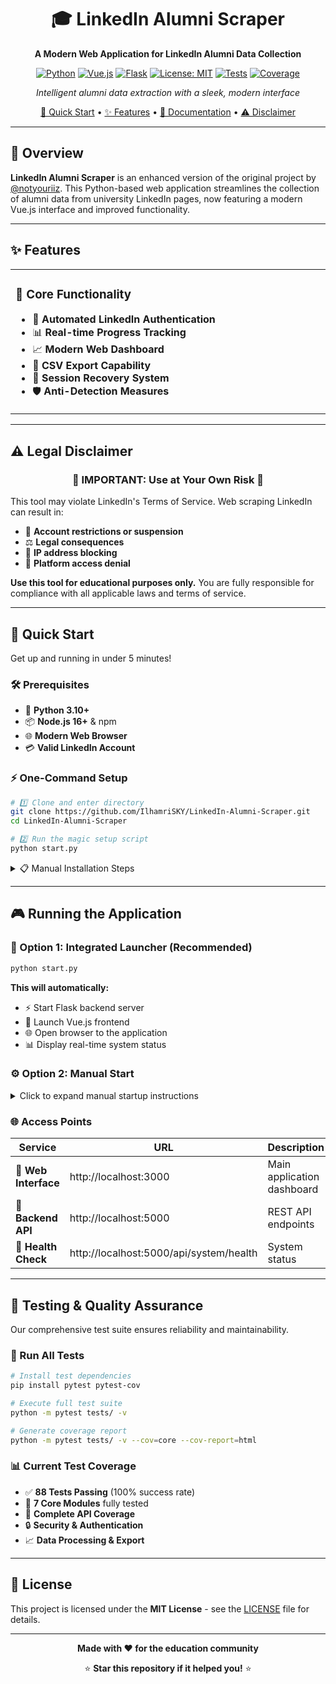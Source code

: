 <div align="center">

# 🎓 LinkedIn Alumni Scraper

**A Modern Web Application for LinkedIn Alumni Data Collection**

[![Python](https://img.shields.io/badge/Python-3.10+-blue.svg)](https://python.org)
[![Vue.js](https://img.shields.io/badge/Vue.js-3.0+-green.svg)](https://vuejs.org)
[![Flask](https://img.shields.io/badge/Flask-3.0+-red.svg)](https://flask.palletsprojects.com)
[![License: MIT](https://img.shields.io/badge/License-MIT-yellow.svg)](./LICENSE)
[![Tests](https://img.shields.io/badge/Tests-88%20Passing-brightgreen.svg)](#-testing--quality-assurance)
[![Coverage](https://img.shields.io/badge/Coverage-100%25-success.svg)](#-testing--quality-assurance)

*Intelligent alumni data extraction with a sleek, modern interface*

[🚀 Quick Start](#-quick-start) • [✨ Features](#-features) • [📖 Documentation](#-installation) • [⚠️ Disclaimer](#%EF%B8%8F-legal-disclaimer)

---

</div>

## 🌟 Overview

**LinkedIn Alumni Scraper** is an enhanced version of the original project by [@notyouriiz](https://github.com/notyouriiz/Linkedin_Scraper). This Python-based web application streamlines the collection of alumni data from university LinkedIn pages, now featuring a modern Vue.js interface and improved functionality.

---

## ✨ Features

<table>
<tr>
<td width="50%">

### 🔧 Core Functionality
- 🤖 **Automated LinkedIn Authentication**
- 📊 **Real-time Progress Tracking**  
- 📈 **Modern Web Dashboard**
- 💾 **CSV Export Capability**
- 🔄 **Session Recovery System**
- 🛡️ **Anti-Detection Measures**

</td>
</tr>
</table>

---

## ⚠️ Legal Disclaimer

<div align="center">

### 🚨 **IMPORTANT: Use at Your Own Risk** 🚨

</div>

This tool may violate LinkedIn's Terms of Service. Web scraping LinkedIn can result in:

- 🚫 **Account restrictions or suspension**
- ⚖️ **Legal consequences**
- 🛑 **IP address blocking**
- 📵 **Platform access denial**

**Use this tool for educational purposes only.** You are fully responsible for compliance with all applicable laws and terms of service.

---

## 🚀 Quick Start

Get up and running in under 5 minutes!

### 🛠️ Prerequisites

- 🐍 **Python 3.10+** 
- 📦 **Node.js 16+** & npm
- 🌐 **Modern Web Browser**
- 💳 **Valid LinkedIn Account**

### ⚡ One-Command Setup

```bash
# 1️⃣ Clone and enter directory
git clone https://github.com/IlhamriSKY/LinkedIn-Alumni-Scraper.git
cd LinkedIn-Alumni-Scraper

# 2️⃣ Run the magic setup script
python start.py
```

<details>
<summary>📋 Manual Installation Steps</summary>

## 📖 Installation

### 1️⃣ Setup Virtual Environment

```bash
# Create virtual environment
python -m venv venv

# Activate virtual environment
# 🪟 Windows:
venv\Scripts\activate
# 🐧 Linux/Mac:
source venv/bin/activate
```

### 2️⃣ Install Python Dependencies

```bash
pip install -r requirements.txt
```

### 3️⃣ Install Frontend Dependencies

```bash
cd "Linkedin Alumni Scraper/frontend"
npm install
cd ../..
```

### 4️⃣ Configure Environment

```bash
# Copy example environment file
cp .env.example .env
```

Edit `.env` with your configuration:
```env
# 🔐 LinkedIn Credentials
LINKEDIN_EMAIL=your_email@example.com
LINKEDIN_PASSWORD=your_secure_password

# ⚙️ Application Settings  
FLASK_PORT=5000                    # Backend server port

# 🎓 University Information
UNIVERSITY_LINKEDIN_ID=your-university-linkedin-id
UNIVERSITY_NAME=Your University Name
```

### 5️⃣ Setup Names List

```bash
# Copy example names file
cp "Linkedin Alumni Scraper/data/person_locations/indonesia_names_example.csv" "Linkedin Alumni Scraper/data/person_locations/indonesia_names.csv"

# ✏️ Edit the CSV file with names you want to scrape
```

</details>

---

## 🎮 Running the Application

### 🚀 Option 1: Integrated Launcher (Recommended)

```bash
python start.py
```

**This will automatically:**
- ⚡ Start Flask backend server
- 🎨 Launch Vue.js frontend  
- 🌐 Open browser to the application
- 📊 Display real-time system status

### ⚙️ Option 2: Manual Start

<details>
<summary>Click to expand manual startup instructions</summary>

```bash
# 🔧 Terminal 1 - Backend Server
cd "Linkedin Alumni Scraper"
python app.py

# 🎨 Terminal 2 - Frontend Server  
cd "Linkedin Alumni Scraper/frontend"
npm run dev
```

</details>

### 🌐 Access Points

| Service | URL | Description |
|---------|-----|-------------|
| 🎨 **Web Interface** | http://localhost:3000 | Main application dashboard |
| 🔧 **Backend API** | http://localhost:5000 | REST API endpoints |
| 💊 **Health Check** | http://localhost:5000/api/system/health | System status |

---

## 🧪 Testing & Quality Assurance

Our comprehensive test suite ensures reliability and maintainability.

### 🎯 Run All Tests

```bash
# Install test dependencies
pip install pytest pytest-cov

# Execute full test suite
python -m pytest tests/ -v

# Generate coverage report  
python -m pytest tests/ -v --cov=core --cov-report=html
```

### 📊 Current Test Coverage

- ✅ **88 Tests Passing** (100% success rate)
- 🎯 **7 Core Modules** fully tested
- 🧪 **Complete API Coverage**
- 🔒 **Security & Authentication**
- 📈 **Data Processing & Export**

---

## 📜 License

This project is licensed under the **MIT License** - see the [LICENSE](./LICENSE) file for details.

---

<div align="center">

**Made with ❤️ for the education community**

⭐ **Star this repository if it helped you!** ⭐

</div>
